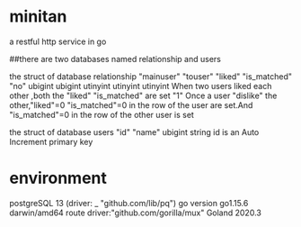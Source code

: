 # minitan
a restful http service in go

##there are two databases named relationship and users

the struct of database relationship
"mainuser"	"touser"	"liked"	"is_matched"	"no"
 ubigint     ubigint  utinyint  utinyint   utinyint
When two users liked each other ,both the "liked"	"is_matched" are set "1"
Once a user "dislike" the other,"liked"=0	"is_matched"=0 in the row of the user are set.And "is_matched"=0 in the row of the other user is set


the struct of database users
"id"	  "name"
ubigint string
id is an  Auto Increment primary key

#  environment
postgreSQL 13 (driver:	_ "github.com/lib/pq")
go version go1.15.6 darwin/amd64
route driver:"github.com/gorilla/mux"
Goland 2020.3

 
 
